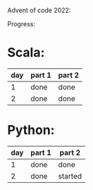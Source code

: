 Advent of code 2022:

Progress:

# Scala:

| day | part 1 | part 2 |
|-----|--------|--------|
| 1   | done   | done   |
| 2   | done   | done   |


# Python:

| day | part 1 | part 2  |
|-----|--------|---------|
| 1   | done   | done    |
| 2   | done   | started |

